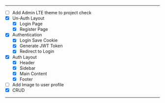 
---
- [ ] Add Admin LTE theme to project check
- [x] Un-Auth Layout
	- [x] Login Page
	- [x] Register Page
- [x] Authentication
	- [x] Login Save Cookie
	- [x] Generate JWT Token
	- [x] Redirect to Login
- [x] Auth Layout
	- [x] Header
	- [x] Sidebar
	- [x] Main Content
	- [x] Footer
- [ ] Add Image to user profile
- [x] CRUD
---